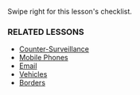 [Title]: # (What now?)
[Order]: # (7)

Swipe right for this lesson's checklist.

### RELATED LESSONS

*   [Counter-Surveillance](umbrella://lesson/counter-surveillance/0)
*   [Mobile Phones](umbrella://lesson/mobile-phones)
*   [Email](umbrella://lesson/email)
*	[Vehicles](umbrella://lesson/vehicles)
*	[Borders](umbrella://lesson/borders)
